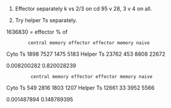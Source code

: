 1. Effector separately k vs 2/3 on cd 95 v 28, 3 v 4 on all.


2. Try helper Ts separately.





1636830
= effector % of 

            central memory effector effector memory naive
  Cyto Ts             1898     7527            1475  5183
  Helper Ts          23762      453            8808 22672
  
  
  0.008200282 	0.820028239
  
             central memory effector effector memory naive
  Cyto Ts              549     2816            1803  1207
  Helper Ts          12661       33            3952  5566
  
  0.001487894	  0.148789395
  
  
  